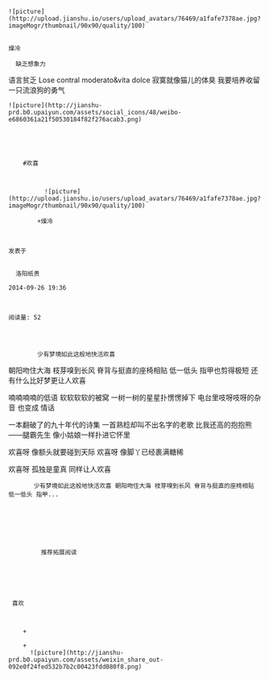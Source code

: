
    
  
    ![picture](http://upload.jianshu.io/users/upload_avatars/76469/a1fafe7378ae.jpg?imageMogr/thumbnail/90x90/quality/100)
    

    燥冷
  
      缺乏想象力
语言贫乏
Lose contral
moderato&vita dolce
寂寞就像猫儿的体臭
我要培养收留一只流浪狗的勇气

  
  
    ![picture](http://jianshu-prd.b0.upaiyun.com/assets/social_icons/48/weibo-e6860361a21f50530184f82f276acab3.png)
  


    
      
        #欢喜
        
          
            
              ![picture](http://upload.jianshu.io/users/upload_avatars/76469/a1fafe7378ae.jpg?imageMogr/thumbnail/90x90/quality/100)
            
            +燥冷
        
        
    
    发表于 

    
      洛阳纸贵

    2014-09-26 19:36

    

    阅读量: 52
  


        
            少有梦境如此这般地快活欢喜
朝阳吻住大海
枝芽嗅到长风
脊背与挺直的座椅相贴
低一低头 指甲也剪得极短
还有什么比好梦更让人欢喜

  喃喃喃喃的低语
软软软软的被窝
一树一树的星星扑愣愣掉下
电台里吱呀吱呀的杂音
也变成 情话

  一本翻破了的九十年代的诗集
一首熟稔却叫不出名字的老歌
比我还高的抱抱熊——腿霸先生
像小姑娘一样扑进它怀里

  欢喜呀
像额头就要碰到天际
欢喜呀
像脚丫已经裹满糖稀

  欢喜呀
孤独是童真
同样让人欢喜


        
           少有梦境如此这般地快活欢喜 朝阳吻住大海 枝芽嗅到长风 脊背与挺直的座椅相贴 低一低头 指甲...
      
    
    
      
      
      
          
             推荐拓展阅读
        
      
    
    
      
          
     喜欢

      
      
        +
                  
        +
          ![picture](http://jianshu-prd.b0.upaiyun.com/assets/weixin_share_out-092e0f24fed532b7b2c00423fdd080f8.png)
        
      
    
  


